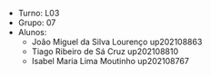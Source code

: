 * Turno: L03
* Grupo: 07
* Alunos:
    - João Miguel da Silva Lourenço up202108863 
    - Tiago Ribeiro de Sá Cruz up202108810
    - Isabel Maria Lima Moutinho up202108767
